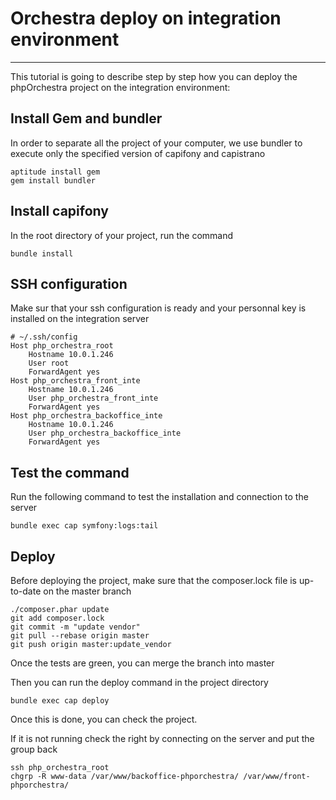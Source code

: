 # Orchestra deploy on integration environment #
--------

This tutorial is going to describe step by step how you can deploy the phpOrchestra project on the integration environment:

## Install Gem and bundler
In order to separate all the project of your computer, we use bundler to execute only the specified version of capifony and capistrano

    aptitude install gem
    gem install bundler

## Install capifony
In the root directory of your project, run the command

    bundle install

## SSH configuration
Make sur that your ssh configuration is ready and your personnal key is installed on the integration server

    # ~/.ssh/config
    Host php_orchestra_root
        Hostname 10.0.1.246
        User root
        ForwardAgent yes
    Host php_orchestra_front_inte
        Hostname 10.0.1.246
        User php_orchestra_front_inte
        ForwardAgent yes
    Host php_orchestra_backoffice_inte
        Hostname 10.0.1.246
        User php_orchestra_backoffice_inte
        ForwardAgent yes

## Test the command
Run the following command to test the installation and connection to the server

    bundle exec cap symfony:logs:tail

## Deploy
Before deploying the project, make sure that the composer.lock file is up-to-date on the master branch

    ./composer.phar update
    git add composer.lock
    git commit -m "update vendor"
    git pull --rebase origin master
    git push origin master:update_vendor

Once the tests are green, you can merge the branch into master

Then you can run the deploy command in the project directory

    bundle exec cap deploy

Once this is done, you can check the project.

If it is not running check the right by connecting on the server and put the group back

    ssh php_orchestra_root
    chgrp -R www-data /var/www/backoffice-phporchestra/ /var/www/front-phporchestra/
